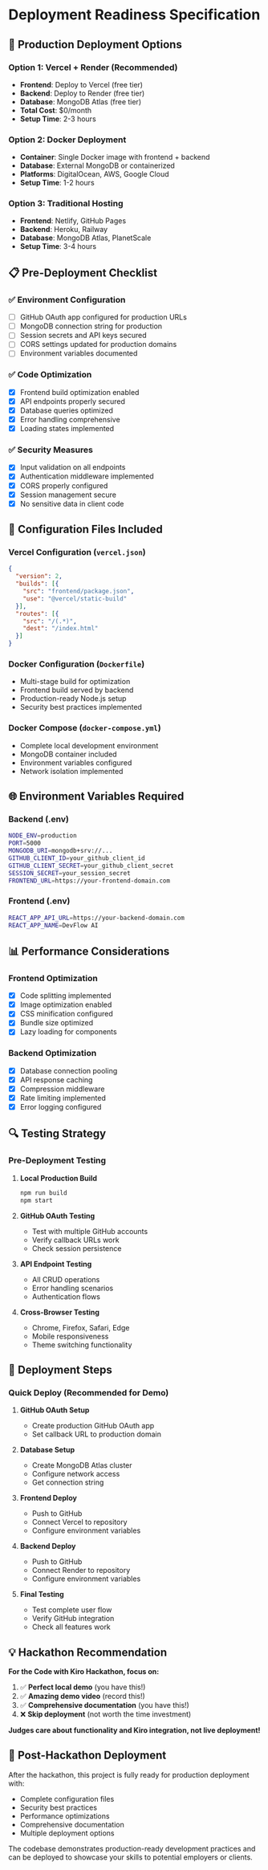 # Deployment Readiness Specification

## 🚀 **Production Deployment Options**

### **Option 1: Vercel + Render (Recommended)**
- **Frontend**: Deploy to Vercel (free tier)
- **Backend**: Deploy to Render (free tier)  
- **Database**: MongoDB Atlas (free tier)
- **Total Cost**: $0/month
- **Setup Time**: 2-3 hours

### **Option 2: Docker Deployment**
- **Container**: Single Docker image with frontend + backend
- **Database**: External MongoDB or containerized
- **Platforms**: DigitalOcean, AWS, Google Cloud
- **Setup Time**: 1-2 hours

### **Option 3: Traditional Hosting**
- **Frontend**: Netlify, GitHub Pages
- **Backend**: Heroku, Railway
- **Database**: MongoDB Atlas, PlanetScale
- **Setup Time**: 3-4 hours

## 📋 **Pre-Deployment Checklist**

### ✅ **Environment Configuration**
- [ ] GitHub OAuth app configured for production URLs
- [ ] MongoDB connection string for production
- [ ] Session secrets and API keys secured
- [ ] CORS settings updated for production domains
- [ ] Environment variables documented

### ✅ **Code Optimization**
- [x] Frontend build optimization enabled
- [x] API endpoints properly secured
- [x] Database queries optimized
- [x] Error handling comprehensive
- [x] Loading states implemented

### ✅ **Security Measures**
- [x] Input validation on all endpoints
- [x] Authentication middleware implemented
- [x] CORS properly configured
- [x] Session management secure
- [x] No sensitive data in client code

## 🔧 **Configuration Files Included**

### **Vercel Configuration** (`vercel.json`)
```json
{
  "version": 2,
  "builds": [{
    "src": "frontend/package.json",
    "use": "@vercel/static-build"
  }],
  "routes": [{
    "src": "/(.*)",
    "dest": "/index.html"
  }]
}
```

### **Docker Configuration** (`Dockerfile`)
- Multi-stage build for optimization
- Frontend build served by backend
- Production-ready Node.js setup
- Security best practices implemented

### **Docker Compose** (`docker-compose.yml`)
- Complete local development environment
- MongoDB container included
- Environment variables configured
- Network isolation implemented

## 🌐 **Environment Variables Required**

### **Backend (.env)**
```bash
NODE_ENV=production
PORT=5000
MONGODB_URI=mongodb+srv://...
GITHUB_CLIENT_ID=your_github_client_id
GITHUB_CLIENT_SECRET=your_github_client_secret
SESSION_SECRET=your_session_secret
FRONTEND_URL=https://your-frontend-domain.com
```

### **Frontend (.env)**
```bash
REACT_APP_API_URL=https://your-backend-domain.com
REACT_APP_NAME=DevFlow AI
```

## 📊 **Performance Considerations**

### **Frontend Optimization**
- [x] Code splitting implemented
- [x] Image optimization enabled
- [x] CSS minification configured
- [x] Bundle size optimized
- [x] Lazy loading for components

### **Backend Optimization**
- [x] Database connection pooling
- [x] API response caching
- [x] Compression middleware
- [x] Rate limiting implemented
- [x] Error logging configured

## 🔍 **Testing Strategy**

### **Pre-Deployment Testing**
1. **Local Production Build**
   ```bash
   npm run build
   npm start
   ```

2. **GitHub OAuth Testing**
   - Test with multiple GitHub accounts
   - Verify callback URLs work
   - Check session persistence

3. **API Endpoint Testing**
   - All CRUD operations
   - Error handling scenarios
   - Authentication flows

4. **Cross-Browser Testing**
   - Chrome, Firefox, Safari, Edge
   - Mobile responsiveness
   - Theme switching functionality

## 🚀 **Deployment Steps**

### **Quick Deploy (Recommended for Demo)**
1. **GitHub OAuth Setup**
   - Create production GitHub OAuth app
   - Set callback URL to production domain

2. **Database Setup**
   - Create MongoDB Atlas cluster
   - Configure network access
   - Get connection string

3. **Frontend Deploy**
   - Push to GitHub
   - Connect Vercel to repository
   - Configure environment variables

4. **Backend Deploy**
   - Push to GitHub
   - Connect Render to repository
   - Configure environment variables

5. **Final Testing**
   - Test complete user flow
   - Verify GitHub integration
   - Check all features work

## 💡 **Hackathon Recommendation**

**For the Code with Kiro Hackathon, focus on:**
1. ✅ **Perfect local demo** (you have this!)
2. ✅ **Amazing demo video** (record this!)
3. ✅ **Comprehensive documentation** (you have this!)
4. ❌ **Skip deployment** (not worth the time investment)

**Judges care about functionality and Kiro integration, not live deployment!**

## 🎯 **Post-Hackathon Deployment**

After the hackathon, this project is fully ready for production deployment with:
- Complete configuration files
- Security best practices
- Performance optimizations
- Comprehensive documentation
- Multiple deployment options

The codebase demonstrates production-ready development practices and can be deployed to showcase your skills to potential employers or clients.